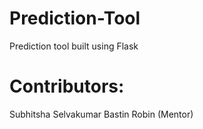 # Prediction-Tool
Prediction tool built using Flask


# Contributors:
Subhitsha 
Selvakumar
Bastin Robin (Mentor)
